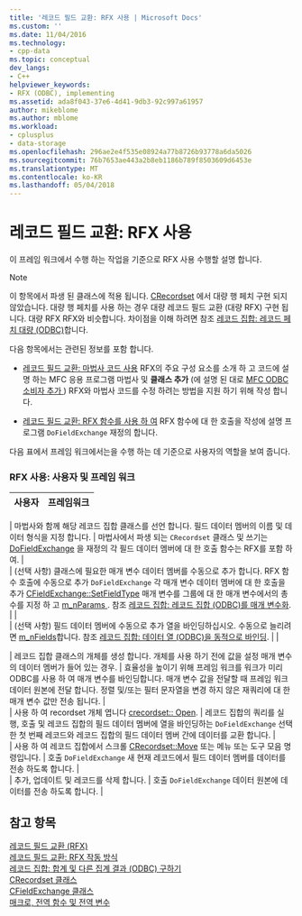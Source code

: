 ```yaml
---
title: '레코드 필드 교환: RFX 사용 | Microsoft Docs'
ms.custom: ''
ms.date: 11/04/2016
ms.technology:
- cpp-data
ms.topic: conceptual
dev_langs:
- C++
helpviewer_keywords:
- RFX (ODBC), implementing
ms.assetid: ada8f043-37e6-4d41-9db3-92c997a61957
author: mikeblome
ms.author: mblome
ms.workload:
- cplusplus
- data-storage
ms.openlocfilehash: 296ae2e4f535e08924a77b8726b93778a6da5026
ms.sourcegitcommit: 76b7653ae443a2b8eb1186b789f8503609d6453e
ms.translationtype: MT
ms.contentlocale: ko-KR
ms.lasthandoff: 05/04/2018
---
```

# <a name="record-field-exchange-using-rfx"></a>레코드 필드 교환: RFX 사용
이 프레임 워크에서 수행 하는 작업을 기준으로 RFX 사용 수행할 설명 합니다.  
  
> [!NOTE]
>  이 항목에서 파생 된 클래스에 적용 됩니다. [CRecordset](../../mfc/reference/crecordset-class.md) 에서 대량 행 페치 구현 되지 않았습니다. 대량 행 페치를 사용 하는 경우 대량 레코드 필드 교환 (대량 RFX) 구현 됩니다. 대량 RFX RFX와 비슷합니다. 차이점을 이해 하려면 참조 [레코드 집합: 레코드 페치 대량 (ODBC)](../../data/odbc/recordset-fetching-records-in-bulk-odbc.md)합니다.  
  
 다음 항목에서는 관련된 정보를 포함 합니다.  
  
-   [레코드 필드 교환: 마법사 코드 사용](../../data/odbc/record-field-exchange-working-with-the-wizard-code.md) RFX의 주요 구성 요소를 소개 하 고 코드에 설명 하는 MFC 응용 프로그램 마법사 및 **클래스 추가** (에 설명 된 대로 [MFC ODBC 소비자 추가 ](../../mfc/reference/adding-an-mfc-odbc-consumer.md)) RFX와 마법사 코드를 수정 하려는 방법을 지원 하기 위해 작성 합니다.  
  
-   [레코드 필드 교환: RFX 함수를 사용 하 여](../../data/odbc/record-field-exchange-using-the-rfx-functions.md) RFX 함수에 대 한 호출을 작성에 설명 프로그램 `DoFieldExchange` 재정의 합니다.  
  
 다음 표에서 프레임 워크에서는을 수행 하는 데 기준으로 사용자의 역할을 보여 줍니다.  
  
### <a name="using-rfx-you-and-the-framework"></a>RFX 사용: 사용자 및 프레임 워크  
  
|사용자|프레임워크|  
|---------|-------------------|  

| 마법사와 함께 해당 레코드 집합 클래스를 선언 합니다. 필드 데이터 멤버의 이름 및 데이터 형식을 지정 합니다. | 마법사에서 파생 되는 `CRecordset` 클래스 및 쓰기는 [DoFieldExchange](../../mfc/reference/crecordset-class.md#dofieldexchange) 을 재정의 각 필드 데이터 멤버에 대 한 호출 함수는 RFX를 포함 하 여. |  
| (선택 사항) 클래스에 필요한 매개 변수 데이터 멤버를 수동으로 추가 합니다. RFX 함수 호출에 수동으로 추가 `DoFieldExchange` 각 매개 변수 데이터 멤버에 대 한 호출을 추가 [CFieldExchange::SetFieldType](../../mfc/reference/cfieldexchange-class.md#setfieldtype) 매개 변수를 그룹에 대 한 매개 변수에서의 총 수를 지정 하 고 [m_nParams ](../../mfc/reference/crecordset-class.md#m_nparams). 참조 [레코드 집합: 레코드 집합 (ODBC)를 매개 변수화](../../data/odbc/recordset-parameterizing-a-recordset-odbc.md). | |  
| (선택 사항) 필드 데이터 멤버에 수동으로 추가 열을 바인딩하십시오. 수동으로 늘리려면 [m_nFields](../../mfc/reference/crecordset-class.md#m_nfields)합니다. 참조 [레코드 집합: 데이터 열 (ODBC)을 동적으로 바인딩](../../data/odbc/recordset-dynamically-binding-data-columns-odbc.md). | |  

| 레코드 집합 클래스의 개체를 생성 합니다. 개체를 사용 하기 전에 값을 설정 매개 변수의 데이터 멤버가 들어 있는 경우. | 효율성을 높이기 위해 프레임 워크를 워크가 미리 ODBC를 사용 하 여 매개 변수를 바인딩합니다. 매개 변수 값을 전달할 때 프레임 워크 데이터 원본에 전달 합니다. 정렬 및/또는 필터 문자열을 변경 하지 않은 재쿼리에 대 한 매개 변수 값만 전송 됩니다. |  
| 사용 하 여 recordset 개체 엽니다 [crecordset:: Open](../../mfc/reference/crecordset-class.md#open). | 레코드 집합의 쿼리를 실행, 호출 및 레코드 집합의 필드 데이터 멤버에 열을 바인딩하는 `DoFieldExchange` 선택한 첫 번째 레코드와 레코드 집합의 필드 데이터 멤버 간에 데이터를 교환 합니다. |  
| 사용 하 여 레코드 집합에서 스크롤 [CRecordset::Move](../../mfc/reference/crecordset-class.md#move) 또는 메뉴 또는 도구 모음 명령입니다. | 호출 `DoFieldExchange` 새 현재 레코드에서 필드 데이터 멤버를 데이터를 전송 하도록 합니다. |  
| 추가, 업데이트 및 레코드를 삭제 합니다. | 호출 `DoFieldExchange` 데이터 원본에 데이터를 전송 하도록 합니다. |  
  
## <a name="see-also"></a>참고 항목  
 [레코드 필드 교환 (RFX)](../../data/odbc/record-field-exchange-rfx.md)   
 [레코드 필드 교환: RFX 작동 방식](../../data/odbc/record-field-exchange-how-rfx-works.md)   
 [레코드 집합: 합계 및 다른 집계 결과 (ODBC) 구하기](../../data/odbc/recordset-obtaining-sums-and-other-aggregate-results-odbc.md)   
 [CRecordset 클래스](../../mfc/reference/crecordset-class.md)   
 [CFieldExchange 클래스](../../mfc/reference/cfieldexchange-class.md)   
 [매크로, 전역 함수 및 전역 변수](../../mfc/reference/mfc-macros-and-globals.md)

